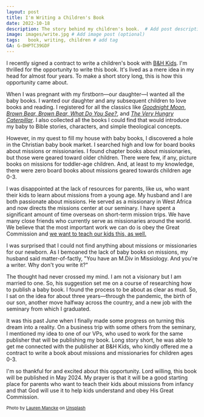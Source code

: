 ```yaml
---
layout: post
title: I'm Writing a Children's Book
date: 2022-10-18
description: The story behind my children's book.  # Add post description (optional)
image: images/write.jpg # Add image post (optional)
tags:   book, writing, children # add tag
GA: G-DHPTC39GDF
---
```


I recently signed a contract to write a children's book with [B&H Kids](https://www.bhpublishinggroup.com/categories/kids/). I'm thrilled for the opportunity to write this book. It's lived as a mere idea in my head for almost four years. To make a short story long, this is how this opportunity came about.  

When I was pregnant with my firstborn—our daughter—I wanted all the baby books.  I wanted our daughter and any subsequent children to love books and reading. I registered for all the classics like *[Goodnight Moon](https://amzn.to/3g3ySkp)*, [*Brown Bear, Brown Bear, What Do You See?*](https://amzn.to/3MuD3Sx), and *[The Very Hungry Caterpillar](https://amzn.to/3euRbP9)*. I also collected all the books I could find that would introduce my baby to Bible stories, characters, and simple theological concepts.

However, in my quest to fill my house with baby books, I discovered a hole in the Christian baby book market. I searched high and low for board books about missions or missionaries. I found chapter books about missionaries, but those were geared toward older children. There were few, if any, picture books on missions for toddler-age children. And, at least to my knowledge, there were zero board books about missions geared towards children age 0-3.  

I was disappointed at the lack of resources for parents, like us, who want their kids to learn about missions from a young age. My husband and I are both passionate about missions. He served as a missionary in West Africa and now directs the missions center at our seminary. I have spent a significant amount of time overseas on short-term mission trips. We have many close friends who currently serve as missionaries around the world. We believe that the most important work we can do is obey the Great Commission and [we want to teach our kids this, as well. ](https://keelancook.com/2020/04/07/parents-lets-raise-up-missionaries/)

I was surprised that I could not find anything about missions or missionaries for our newborn. As I bemoaned the lack of baby books on missions, my husband said matter-of-factly, "You have an M.Div in Missiology. And you're a writer. Why don't you write it?" 

The thought had never crossed my mind. I am not a visionary but I am married to one. So, his suggestion set me on a course of researching how to publish a baby book. I found the process to be about as clear as mud. So, I sat on the idea for about three years—through the pandemic, the birth of our son, another move halfway across the country, and a new job with the seminary from which I graduated.

It was this past June when I finally made some progress on turning this dream into a reality. On a business trip with some others from the seminary, I mentioned my idea to one of our VPs, who used to work for the same publisher that will be publishing my book. Long story short, he was able to get me connected with the publisher at B&H Kids, who kindly offered me a contract to write a book about missions and missionaries for children ages 0-3.

I'm so thankful for and excited about this opportunity. Lord willing, this book will be published in May 2024. My prayer is that it will be a good starting place for parents who want to teach their kids about missions from infancy and that God will use it to help kids understand and obey His Great Commission.

<sub>Photo by <a href="https://unsplash.com/@laurenmancke?utm_source=unsplash&utm_medium=referral&utm_content=creditCopyText">Lauren Mancke</a> on <a href="https://unsplash.com/s/photos/write?utm_source=unsplash&utm_medium=referral&utm_content=creditCopyText">Unsplash</a></sub>
  
